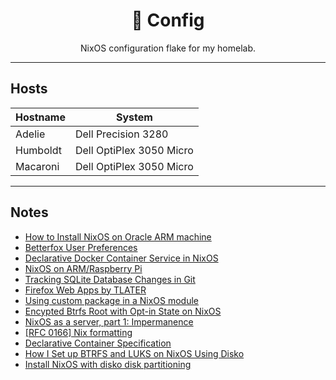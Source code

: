 <div align="center">
<h1>🐧 Config</h1>
NixOS configuration flake for my homelab.
</div>

---

## Hosts

| Hostname | System |
| --- | --- |
| Adelie | Dell Precision 3280 |
| Humboldt | Dell OptiPlex 3050 Micro |
| Macaroni | Dell OptiPlex 3050 Micro |

---

## Notes

- [How to Install NixOS on Oracle ARM machine](https://blog.digitalimmigrants.org/deploy-nixos-on-oracle-arm-machines/)
- [Betterfox User Preferences](https://github.com/yokoffing/Betterfox)
- [Declarative Docker Container Service in NixOS](https://www.breakds.org/post/declarative-docker-in-nixos/)
- [NixOS on ARM/Raspberry Pi](https://nixos.wiki/wiki/NixOS_on_ARM/Raspberry_Pi)
- [Tracking SQLite Database Changes in Git](https://garrit.xyz/posts/2023-11-01-tracking-sqlite-database-changes-in-git)
- [Firefox Web Apps by TLATER](https://github.com/TLATER/dotfiles/blob/master/home-modules/firefox-webapp.nix)
- [Using custom package in a NixOS module ](https://mdleom.com/blog/2021/07/02/custom-package-nixos-module/)
- [Encypted Btrfs Root with Opt-in State on NixOS](https://mt-caret.github.io/blog/posts/2020-06-29-optin-state.html)
- [NixOS as a server, part 1: Impermanence](https://guekka.github.io/nixos-server-1/)
- [[RFC 0166] Nix formatting](https://github.com/NixOS/rfcs/pull/166)
- [Declarative Container Specification](https://nlewo.github.io/nixos-manual-sphinx/administration/declarative-containers.xml.html)
- [How I Set up BTRFS and LUKS on NixOS Using Disko](https://haseebmajid.dev/posts/2024-07-30-how-i-setup-btrfs-and-luks-on-nixos-using-disko/)
- [Install NixOS with disko disk partitioning](https://nixos.asia/en/nixos-install-disko)
